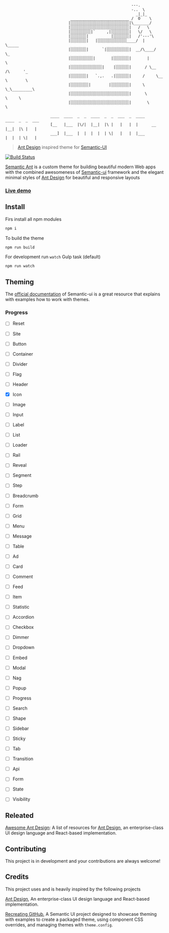 ```   
                                                        ---.
                                                        -..  \
                                                          _|_|_
                             __________________________ /  O    \
                            |░░░░░░░░░░░░░░░░░░░░░░░░░░|\_______/
                            |░░░░░░░░░░░░░░░░░░░░░░░░░░|   /   \
                            |░░░░░░░░░|`     ,|░░░░░░░░|   \/   \
                            |░░░░░░░|          |░░░░░░░|   /'---'\
                            |░░░░░░░|   |░░░░░░░░░░░░░____/  |     \_____
                            |░░░░░░░|      `|░░░░░░░░░░|  __/\____/      \_
                            |░░░░░░░░░░|       |░░░░░░░|       |            \
                            |░░░░░░░░░░░░░░|    |░░░░░░|      / \__  /\      '_
                            |░░░░░░░|   `.,.   .|░░░░░░|     /     \__ \        \
                            |░░░░░░░░|        |░░░░░░░░|     \        \_\_________\
                            |░░░░░░░░░░░░░░░░░░░░░░░░░░|      \          \     \
                            |░░░░░░░░░░░░░░░░░░░░░░░░░░|       \          \     

                    ____  ____  _  _  ____  _  _  ___  _  ____        ____  _  _  ___
                    [__   |___  |\/|  |__|  |\ |   |   |  |      __   |__|  |\ |   |  
                    ___]  |___  |  |  |  |  | \|   |   |  |___        |  |  | \|   |  
```

> [Ant Design](http://ant.design/) inspired theme for [Semantic-UI](http://semantic-ui.com/)

[![Build Status](https://travis-ci.org/websemantics/semantic-ant.svg?branch=master)](https://travis-ci.org/websemantics/semantic-ant)

[Semantic Ant](http://websemantics.github.io/semantic-ant) is a custom theme for building beautiful modern Web apps with the combined awesomeness of [Semantic-ui](http://semantic-ui.com/) framework and the elegant minimal styles of [Ant Design](http://ant.design/) for beautiful and responsive layouts</p>

### [Live demo](http://websemantics.github.io/semantic-ant/)


## Install

Firs install all npm modules

```bash
npm i
```

To build the theme

```bash
npm run build
```

For development run `watch` Gulp task (default)

```bash
npm run watch
```


## Theming

The [official documentation](http://semantic-ui.com/usage/theming.html) of Semantic-ui is a great resource that explains with examples how to work with themes.

### Progress

- [ ] Reset
- [ ] Site
- [ ] Button
- [ ] Container
- [ ] Divider
- [ ] Flag
- [ ] Header
- [x] Icon
- [ ] Image
- [ ] Input
- [ ] Label
- [ ] List
- [ ] Loader
- [ ] Rail
- [ ] Reveal
- [ ] Segment
- [ ] Step
- [ ] Breadcrumb
- [ ] Form
- [ ] Grid
- [ ] Menu
- [ ] Message
- [ ] Table
- [ ] Ad
- [ ] Card
- [ ] Comment
- [ ] Feed
- [ ] Item
- [ ] Statistic
- [ ] Accordion
- [ ] Checkbox
- [ ] Dimmer
- [ ] Dropdown
- [ ] Embed
- [ ] Modal
- [ ] Nag
- [ ] Popup
- [ ] Progress
- [ ] Search
- [ ] Shape
- [ ] Sidebar
- [ ] Sticky
- [ ] Tab
- [ ] Transition
- [ ] Api
- [ ] Form
- [ ] State
- [ ] Visibility


## Releated

[Awesome Ant Design](https://github.com/websemantics/awesome-ant-design): A list of resources for [Ant Design](http://ant.design),  an enterprise-class UI design language and React-based implementation.


## Contributing

This project is in development and your contributions are always welcome!


## Credits

This project uses and is heavily inspired by the following projects

[Ant Design](http://ant.design/), An enterprise-class UI design language and React-based implementation.

[Recreating GitHub](https://github.com/Semantic-Org/example-github), A Semantic UI project designed to showcase theming with examples to create a packaged theme, using component CSS overrides, and managing themes with `theme.config`.

